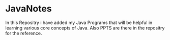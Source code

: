 # JavaNotes
In this Repositry i have added my Java Programs that will be helpful in learning various core concepts of Java.
Also PPTS are there in the repositry for the reference.
